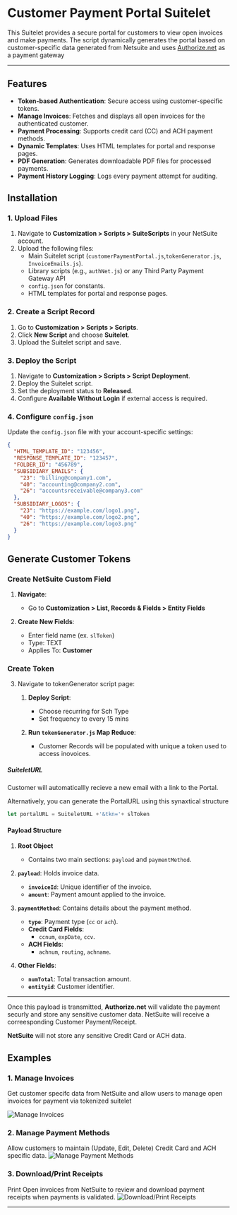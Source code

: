 # Customer Payment Portal Suitelet

This Suitelet provides a secure portal for customers to view open invoices and make payments. The script dynamically generates the portal based on customer-specific data generated from Netsuite and uses [Authorize.net](https://developer.authorize.net/api/reference/index.html) as a payment gateway

---

## **Features**

- **Token-based Authentication**: Secure access using customer-specific tokens.
- **Manage Invoices**: Fetches and displays all open invoices for the authenticated customer.
- **Payment Processing**: Supports credit card (CC) and ACH payment methods.
- **Dynamic Templates**: Uses HTML templates for portal and response pages.
- **PDF Generation**: Generates downloadable PDF files for processed payments.
- **Payment History Logging**: Logs every payment attempt for auditing.

## **Installation**

### **1. Upload Files**
1. Navigate to **Customization > Scripts > SuiteScripts** in your NetSuite account.
2. Upload the following files:
   - Main Suitelet script (`customerPaymentPortal.js`,`tokenGenerator.js`, `InvoiceEmails.js`).
   - Library scripts (e.g., `authNet.js`) or any Third Party Payment Gateway API
   - `config.json` for constants.
   - HTML templates for portal and response pages.

### **2. Create a Script Record**
1. Go to **Customization > Scripts > Scripts**.
2. Click **New Script** and choose **Suitelet**.
3. Upload the Suitelet script and save.

### **3. Deploy the Script**
1. Navigate to **Customization > Scripts > Script Deployment**.
2. Deploy the Suitelet script.
3. Set the deployment status to **Released**.
4. Configure **Available Without Login** if external access is required.

### **4. Configure `config.json`**
Update the `config.json` file with your account-specific settings:

```json
{
  "HTML_TEMPLATE_ID": "123456",
  "RESPONSE_TEMPLATE_ID": "123457",
  "FOLDER_ID": "456789",
  "SUBSIDIARY_EMAILS": {
    "23": "billing@company1.com",
    "40": "accounting@company2.com",
    "26": "accountsreceivable@company3.com"
  },
  "SUBSIDIARY_LOGOS": {
    "23": "https://example.com/logo1.png",
    "40": "https://example.com/logo2.png",
    "26": "https://example.com/logo3.png"
  }
}
```
## Generate Customer Tokens

### Create NetSuite Custom Field

1. **Navigate**: 
    - Go to **Customization > List, Records & Fields >  Entity Fields**

2. **Create New Fields**: 
    - Enter field name (ex. `slToken`)
    - Type: TEXT
    - Applies To: **Customer**

### Create Token

3. Navigate to tokenGenerator script page:
    1. **Deploy Script**:  
        - Choose recurring for Sch Type
        - Set frequency to every 15 mins

    2. **Run `tokenGenerator.js` Map Reduce**: 
        - Customer Records will be populated with unique a token used to access inovoices.

##### SuiteletURL
Customer will automaticallly recieve a new email with a link to the Portal.

Alternatively, you can generate the PortalURL using this synaxtical structure
```javascript
let portalURL = SuiteletURL +'&tkn='+ slToken
```

#### Payload Structure

1. **Root Object**
    - Contains two main sections: `payload` and `paymentMethod`.

2. **`payload`**: Holds invoice data.
    - **`invoiceId`**: Unique identifier of the invoice.
    - **`amount`**: Payment amount applied to the invoice.

3. **`paymentMethod`**: Contains details about the payment method.
    - **`type`**: Payment type (`cc` or `ach`).
    - **Credit Card Fields**:
        - `ccnum`, `expDate`, `ccv`.
    - **ACH Fields**:
        - `achnum`, `routing`, `achname`.

4. **Other Fields**:
    - **`numTotal`**: Total transaction amount.
    - **`entityid`**: Customer identifier.

---

Once this payload is transmitted, **Authorize.net** will validate the payment securly  and store any sensitive customer data. NetSuite will receive a correesponding Customer Payment/Receipt. 

**NetSuite** will not store any sensitive Credit Card or ACH data.

## Examples

### 1. Manage Invoices
Get customer specifc data from NetSuite and allow users to manage open invoices for payment via tokenized suitelet

![Manage Invoices](https://i.imgur.com/R8AY3Vo.png)


### 2. Manage Payment Methods
Allow customers to maintain (Update, Edit, Delete) Credit Card and ACH specific data.
![Manage Payment Methods](https://i.imgur.com/rgZ1hvu.png)


### 3. Download/Print Receipts
Print Open invoices from NetSuite to review and download payment receipts when payments is validated.
![Download/Print Receipts](https://i.imgur.com/dsbjRLu.png)

---
